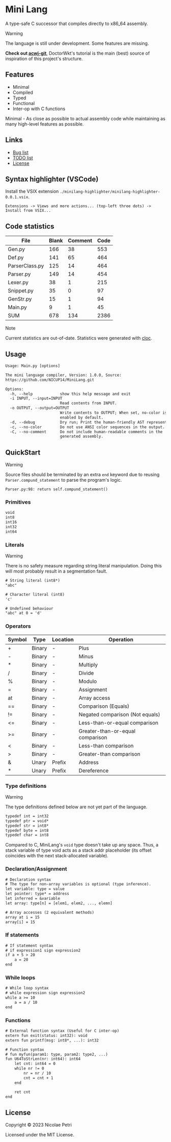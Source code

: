# Mini Lang

A type-safe C successor that compiles directly to x86_64 assembly.

> [!WARNING]
> The language is still under development.
Some features are missing.

**Check out [acwj-git](https://github.com/DoctorWkt/acwj.git)**, DoctorWkt's tutorial is the main (best) source of inspiration of this project's structure.

## Features

* Minimal
* Compiled
* Typed
* Functional
* Inter-op with C functions

Minimal - As close as possible to actual assembly code while maintaining as many high-level features as possible.

## Links

* [Bug list](BUG.md)
* [TODO list](TODO.md)
* [License](LICENSE)

## Syntax highlighter (VSCode)

Install the VSIX extension `./minilang-highlighter/minilang-highlighter-0.0.1.vsix`.

`Extensions -> Views and more actions... (top-left three dots) -> Install from VSIX...`

## Code statistics

File          | Blank | Comment | Code
--------------|-------|---------|-----
Gen.py        | 166   | 38      | 553
Def.py        | 141   | 65      | 464
ParserClass.py| 125   | 14      | 464
Parser.py     | 149   | 14      | 454
Lexer.py      | 38    | 1       | 215
Snippet.py    | 35    | 0       | 97
GenStr.py     | 15    | 1       | 94
Main.py       | 9     | 1       | 45
SUM           | 678   | 134     | 2386

> [!NOTE]
> Current statistics are out-of-date.
> Statistics were generated with [cloc](https://github.com/AlDanial/cloc.git).

## Usage

```txt
Usage: Main.py [options]

The mini language compiler, Version: 1.0.0, Source:
https://github.com/NICUP14/MiniLang.git

Options:
  -h, --help            show this help message and exit
  -i INPUT, --input=INPUT
                        Read contents from INPUT.
  -o OUTPUT, --output=OUTPUT
                        Write contents to OUTPUT; When set, no-color is
                        enabled by default.
  -d, --debug           Dry run; Print the human-friendly AST representation.
  -c, --no-color        Do not use ANSI color sequences in the output.
  -C, --no-comment      Do not include human-readable comments in the
                        generated assembly.
```

## QuickStart

> [!WARNING]
> Source files should be terminated by an extra `end` keyword due to reusing `Parser.compund_statement` to parse the program's logic.

`Parser.py:98: return self.compund_statement()`

### Primitives

```txt
void
int8
int16
int32
int64
```

### Literals

> [!WARNING]
> There is no safety measure regarding string literal manipulation. Doing this will most probably result in a segmentation fault.

```txt
# String literal (int8*)
"abc"

# Character literal (int8)
'c'

# Undefined behaviour
"abc" at 0 = 'd'

```

### Operators

Symbol | Type   | Location | Operation
-------|--------|----------|----------
\+     | Binary | -        | Plus
\-     | Binary | -        | Minus
\*     | Binary | -        | Multiply
/      | Binary | -        | Divide
%      | Binary | -        | Modulo
=      | Binary | -        | Assignment
at     | Binary | -        | Array access
==     | Binary | -        | Comparison (Equals)
!=     | Binary | -        | Negated comparison (Not equals)
<=     | Binary | -        | Less-than-or-equal comparison
\>=    | Binary | -        | Greater-than-or-equal comparison
<      | Binary | -        | Less-than comparison
\>     | Binary | -        | Greater-than comparison
&      | Unary  | Prefix   | Address
\*     | Unary  | Prefix   | Dereference

### Type definitions

> [!WARNING]
> The type definitions defined below are not yet part of the language.

```txt
typedef int = int32
typedef ptr = void*
typedef str = int8*
typedef byte = int8
typedef char = int8
```

Compared to C, MiniLang's `void` type doesn't take up any space.
Thus, a stack variable of type void acts as a stack addr placeholder (its offset coincides with the next stack-allocated variable).

### Declaration/Assignment

```txt
# Declaration syntax
# The type for non-array variables is optional (type inference).
let variable: type = value
let pointer: type* = address
let inferred = &variable
let array: type[n] = [elem1, elem2, ..., elemn]

# Array accesses (2 equivalent methods)
array at i = 15
array[i] = 15
```

### If statements

```txt
# If statement syntax
# if expression1 sign expression2
if a + 5 > 20
    a = 20
end
```

### While loops

```txt
# While loop syntax
# while expression sign expression2
while a >= 10
    a = a / 10
end
```

### Functions

```txt
# External function syntax (Useful for C inter-op)
extern fun exit(status: int32): void
extern fun printf(msg: int8*, ...): int32

# Function syntax
# fun myfun(param1: type, param2: type2, ...)
fun U64ToStrLen(nr: int64): int64
    let cnt: int64 = 0
    while nr != 0
        nr = nr / 10
        cnt = cnt + 1
    end

    ret cnt
end
```

## License

Copyright © 2023 Nicolae Petri

Licensed under the MIT License.
